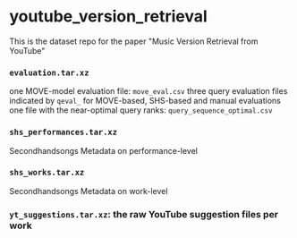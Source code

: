 # youtube_version_retrieval
This is the dataset repo for the paper "Music Version Retrieval from YouTube"

### `evaluation.tar.xz`
one MOVE-model evaluation file: `move_eval.csv`
three query evaluation files indicated by `qeval_` for MOVE-based, SHS-based and manual evaluations
one file with the near-optimal query ranks: `query_sequence_optimal.csv`


### `shs_performances.tar.xz` 
Secondhandsongs Metadata on performance-level

### `shs_works.tar.xz`
Secondhandsongs Metadata on work-level

### `yt_suggestions.tar.xz`: the raw YouTube suggestion files per work
